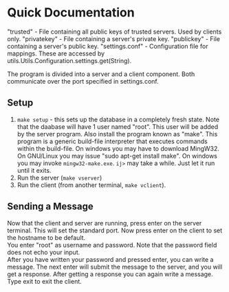 # Quick Documentation #

"trusted" - File containing all public keys of trusted servers. Used by clients only.
"privatekey" - File containing a server's private key.
"publickey" - File containing a server's public key.
"settings.conf" - Configuration file for mappings. These are accessed by utils.Utils.Configuration.settings.get(String).

The program is divided into a server and a client component. Both communicate over the port specified in settings.conf.

## Setup ##
1. `make setup` - this sets up the database in a completely fresh state. Note that the daabase will have 1 user named "root". This user will be added by the server program. Also install the program known as "make". This program is a generic build-file interpreter that executes commands within the build-file. On windows you may have to download MingW32. On GNU/Linux you may issue "sudo apt-get install make". On windows you may invoke `mingw32-make.exe`. `ij>` may take a while. Just let it run until it exits.
2. Run the server (`make vserver`)
3. Run the client (from another terminal, `make vclient`).

## Sending a Message ##
Now that the client and server are running, press enter on the server terminal. This will set the standard port. Now press enter on the client to set the hostname to be default.  
You enter "root" as username and password. Note that the password field does not echo your input.  
After you have written your password and pressed enter, you can write a message. The next enter will submit the message to the server, and you will get a response. After getting a response you can again write a message. Type exit to exit the client.